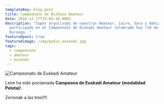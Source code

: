 ```yaml
---
templateKey: blog-post
title: Campeonato de Bizkaia Amateur
date: 2016-12-17T15:04:10.000Z
description: "Super orgullos@s de nuestras Amateur, Leire, Sara y Nahia han
  participado en el Campeonato de Euskadi Amateur celebrado hoy (19 de Junio) en
  Durango. "
featuredpost: true
featuredimage: /img/podio_euskadi.jpg
tags:
  - campeonato
  - amateur
  - euskadi
---
```

![Campeonato de Euskadi Amateur](/img/podio_euskadi.jpg "Campeonato de Euskadi Amateur")

Leire ha sido poclamada **Campeona de Euskadi Amateur (modalidad Pelota)**!.

Zorionak a las tres!!!!